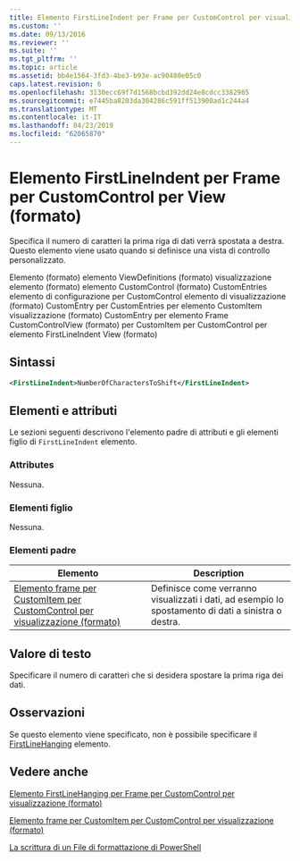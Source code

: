 ```yaml
---
title: Elemento FirstLineIndent per Frame per CustomControl per visualizzazione (formato) | Microsoft Docs
ms.custom: ''
ms.date: 09/13/2016
ms.reviewer: ''
ms.suite: ''
ms.tgt_pltfrm: ''
ms.topic: article
ms.assetid: bb4e1564-3fd3-4be3-b93e-ac90480e05c0
caps.latest.revision: 6
ms.openlocfilehash: 3130ecc69f7d1568bcbd392dd24e8cdcc3382905
ms.sourcegitcommit: e7445ba8203da304286c591ff513900ad1c244a4
ms.translationtype: MT
ms.contentlocale: it-IT
ms.lasthandoff: 04/23/2019
ms.locfileid: "62065870"
---
```

# <a name="firstlineindent-element-for-frame-for-customcontrol-for-view-format"></a>Elemento FirstLineIndent per Frame per CustomControl per View (formato)

Specifica il numero di caratteri la prima riga di dati verrà spostata a destra. Questo elemento viene usato quando si definisce una vista di controllo personalizzato.

Elemento (formato) elemento ViewDefinitions (formato) visualizzazione elemento (formato) elemento CustomControl (formato) CustomEntries elemento di configurazione per CustomControl elemento di visualizzazione (formato) CustomEntry per CustomEntries per elemento CustomItem visualizzazione (formato) CustomEntry per elemento Frame CustomControlView (formato) per CustomItem per CustomControl per elemento FirstLineIndent View (formato)

## <a name="syntax"></a>Sintassi

```xml
<FirstLineIndent>NumberOfCharactersToShift</FirstLineIndent>
```

## <a name="attributes-and-elements"></a>Elementi e attributi

Le sezioni seguenti descrivono l'elemento padre di attributi e gli elementi figlio di `FirstLineIndent` elemento.

### <a name="attributes"></a>Attributes

Nessuna.

### <a name="child-elements"></a>Elementi figlio

Nessuna.

### <a name="parent-elements"></a>Elementi padre

|Elemento|Description|
|-------------|-----------------|
|[Elemento frame per CustomItem per CustomControl per visualizzazione (formato)](./frame-element-for-customitem-for-customcontrol-for-view-format.md)|Definisce come verranno visualizzati i dati, ad esempio lo spostamento di dati a sinistra o destra.|

## <a name="text-value"></a>Valore di testo

Specificare il numero di caratteri che si desidera spostare la prima riga dei dati.

## <a name="remarks"></a>Osservazioni

Se questo elemento viene specificato, non è possibile specificare il [FirstLineHanging](./firstlinehanging-element-for-frame-for-customcontrol-for-view-format.md) elemento.

## <a name="see-also"></a>Vedere anche

[Elemento FirstLineHanging per Frame per CustomControl per visualizzazione (formato)](./firstlinehanging-element-for-frame-for-customcontrol-for-view-format.md)

[Elemento frame per CustomItem per CustomControl per visualizzazione (formato)](./frame-element-for-customitem-for-customcontrol-for-view-format.md)

[La scrittura di un File di formattazione di PowerShell](./writing-a-powershell-formatting-file.md)
